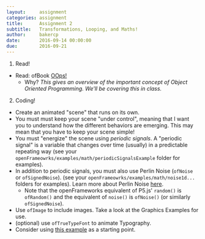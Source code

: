 ```yaml
---
layout:     assignment
categories: assignment
title:      Assignment 2
subtitle:   Transformations, Looping, and Maths!
author:     bakercp
date:       2016-09-14 00:00:00
due:        2016-09-21
---
```


1. Read!
  - Read: ofBook [OOps!](http://openframeworks.cc/ofBook/chapters/OOPs!.html)
    - Why? _This gives an overview of the important concept of Object Oriented Programming. We'll be covering this in class._

2. Coding!
 - Create an animated "scene" that runs on its own.
 - You must must keep your scene "under control", meaning that I want you to understand how the different behaviors are emerging.  This may mean that you have to keep your scene simple!
 - You must "energize" the scene using _periodic signals_. A "periodic signal" is a variable that changes over time (usually) in a predictable repeating way (see your `openFrameowrks/examples/math/periodicSignalsExample` folder for examples).
 - In addition to periodic signals, you must also use Perlin Noise (`ofNoise` or `ofSignedNoise`).  (see your `openFrameowrks/examples/math/noise1d...` folders for examples).  Learn more about Perlin Noise [here](https://www.youtube.com/watch?v=Qf4dIN99e2w).  
     - Note that the openFrameworks equivalent of P5.js' `random()` is `ofRandom()` and the equivalent of `noise()` is `ofNoise()` (or similarly `ofSignedNoise`).
  - Use `ofImage` to include images.  Take a look at the Graphics Examples for use.
  - (optional) use `ofTrueTypeFont` to animate Typography.
  - Consider using [this example](https://github.com/SAIC-ATS/ARTTECH-3135/tree/master/Week_2/Flailer) as a starting point.

